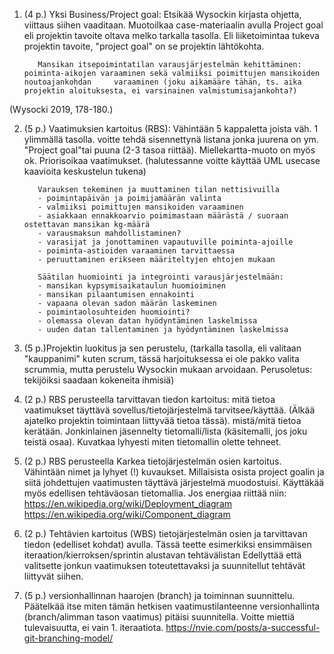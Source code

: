 1. (4 p.) Yksi Business/Project goal: Etsikää Wysockin kirjasta ohjetta, viittaus siihen vaaditaan. Muotoilkaa case-materiaalin avulla Project goal eli projektin tavoite oltava melko tarkalla tasolla. Eli liiketoimintaa tukeva projektin tavoite, "project goal" on se projektin lähtökohta.

          Mansikan itsepoimintatilan varausjärjestelmän kehittäminen: poiminta-aikojen varaaminen sekä valmiiksi poimittujen mansikoiden noutoajankohdan     varaaminen (joku aikamääre tähän, ts. aika projektin aloituksesta, ei varsinainen valmistumisajankohta?)
(Wysocki 2019, 178-180.)

2. (5 p.) Vaatimuksien kartoitus (RBS): Vähintään 5 kappaletta joista väh. 1 ylimmällä tasolla. voitte tehdä sisennettynä listana jonka juurena on ym. "Project goal"tai puuna (2-3 tasoa riittää). Miellekartta-muoto on myös ok. Priorisoikaa vaatimukset. (halutessanne voitte käyttää UML usecase kaavioita keskustelun tukena)

          Varauksen tekeminen ja muuttaminen tilan nettisivuilla
          -	poimintapäivän ja poimijamäärän valinta
          -	valmiiksi poimittujen mansikoiden varaaminen
          -	asiakkaan ennakkoarvio poimimastaan määrästä / suoraan ostettavan mansikan kg-määrä
          -	varausmaksun mahdollistaminen?
          -	varasijat ja jonottaminen vapautuville poiminta-ajoille
          -	poiminta-astioiden varaaminen tarvittaessa
          -	peruuttaminen erikseen määriteltyjen ehtojen mukaan

          Säätilan huomiointi ja integrointi varausjärjestelmään:
          -	mansikan kypsymisaikataulun huomioiminen
          -	mansikan pilaantumisen ennakointi
          -	vapaana olevan sadon määrän laskeminen
          -	poimintaolosuhteiden huomiointi?
          -	olemassa olevan datan hyödyntäminen laskelmissa
          -	uuden datan tallentaminen ja hyödyntäminen laskelmissa


3. (5 p.)Projektin luokitus ja sen perustelu, (tarkalla tasolla, eli valitaan "kauppanimi" kuten scrum, tässä harjoituksessa ei ole pakko valita scrummia, mutta perustelu Wysockin mukaan arvoidaan. Perusoletus: tekijöiksi saadaan kokeneita ihmisiä)



4. (2 p.) RBS perusteella tarvittavan tiedon kartoitus: mitä tietoa vaatimukset täyttävä sovellus/tietojärjestelmä tarvitsee/käyttää. (Älkää ajatelko projektin toimintaan liittyvää tietoa tässä). mistä/mitä tietoa kerätään. Jonkinlainen jäsennelty tietomalli/lista (käsitemalli, jos joku teistä osaa). Kuvatkaa lyhyesti miten tietomallin olette tehneet.



5. (2 p.) RBS perusteella Karkea tietojärjestelmän osien kartoitus. Vähintään nimet ja lyhyet (!) kuvaukset. Millaisista osista project goalin ja siitä johdettujen vaatimusten täyttävä järjestelmä muodostuisi. Käyttäkää myös edellisen tehtäväosan tietomallia. Jos energiaa riittää niin:
https://en.wikipedia.org/wiki/Deployment_diagram
https://en.wikipedia.org/wiki/Component_diagram



6. (2 p.) Tehtävien kartoitus (WBS) tietojärjestelmän osien ja tarvittavan tiedon (edelliset kohdat) avulla.
Tässä teette esimerkiksi ensimmäisen iteraation/kierroksen/sprintin alustavan tehtävälistan
Edellyttää että valitsette jonkun vaatimuksen toteutettavaksi ja suunnitellut tehtävät liittyvät siihen.



7. (5 p.) versionhallinnan haarojen (branch) ja toiminnan suunnittelu. Päätelkää itse miten tämän hetkisen vaatimustilanteenne versionhallinta (branch/alimman tason vaatimus) pitäisi suunnitella. Voitte miettiä tulevaisuutta, ei vain 1. iteraatiota.
https://nvie.com/posts/a-successful-git-branching-model/
